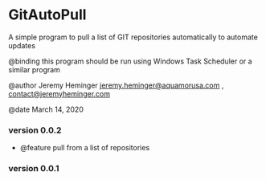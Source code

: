 # GitAutoPull

A simple program to pull a list of GIT repositories automatically to automate updates

@binding this program should be run using Windows Task Scheduler or a similar program
 
@author Jeremy Heminger jeremy.heminger@aquamorusa.com , contact@jeremyheminger.com
 
@date March 14, 2020
 
 ### version 0.0.2
 
  * @feature pull from a list of repositories
 
 ### version 0.0.1

